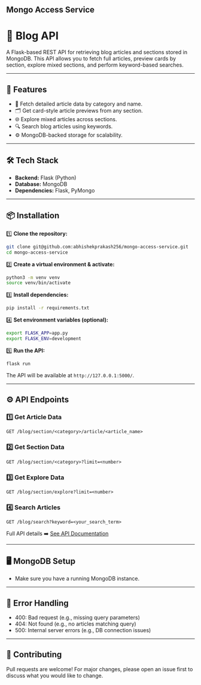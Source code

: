## Mongo Access Service


# 📰 **Blog API**

A Flask-based REST API for retrieving blog articles and sections stored in MongoDB. This API allows you to fetch full articles, preview cards by section, explore mixed sections, and perform keyword-based searches.

---

## 🚀 **Features**

* 📄 Fetch detailed article data by category and name.
* 🗂️ Get card-style article previews from any section.
* 🌐 Explore mixed articles across sections.
* 🔍 Search blog articles using keywords.
* ⚙️ MongoDB-backed storage for scalability.

---

## 🛠️ **Tech Stack**

* **Backend:** Flask (Python)
* **Database:** MongoDB
* **Dependencies:** Flask, PyMongo

---

## 📦 **Installation**

1️⃣ **Clone the repository:**

```bash
git clone git@github.com:abhishekprakash256/mongo-access-service.git
cd mongo-access-service
```

2️⃣ **Create a virtual environment & activate:**

```bash
python3 -m venv venv
source venv/bin/activate
```

3️⃣ **Install dependencies:**

```bash
pip install -r requirements.txt
```

4️⃣ **Set environment variables (optional):**

```bash
export FLASK_APP=app.py
export FLASK_ENV=development
```

5️⃣ **Run the API:**

```bash
flask run
```

The API will be available at `http://127.0.0.1:5000/`.

---

## ⚙️ **API Endpoints**

### 1️⃣ Get Article Data

`GET /blog/section/<category>/article/<article_name>`

### 2️⃣ Get Section Data

`GET /blog/section/<category>?limit=<number>`

### 3️⃣ Get Explore Data

`GET /blog/section/explore?limit=<number>`

### 4️⃣ Search Articles

`GET /blog/search?keyword=<your_search_term>`

Full API details ➡️ [See API Documentation](#)

---

## 🖥️ **MongoDB Setup**

* Make sure you have a running MongoDB instance.


---

## 🚨 **Error Handling**

* 400: Bad request (e.g., missing query parameters)
* 404: Not found (e.g., no articles matching query)
* 500: Internal server errors (e.g., DB connection issues)


---

## 🤝 **Contributing**

Pull requests are welcome! For major changes, please open an issue first to discuss what you would like to change.

